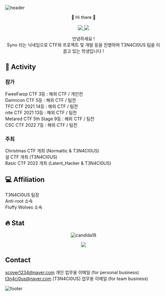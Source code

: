 ![header](https://capsule-render.vercel.app/api?type=waving&&color=gradient&height=100&section=header&fontSize=90)

<div align="center">
    👋 Hi there 👋 
    <br>
    <br>
    <a href="https://sy2n0.me" target="_blank">
        <img src="https://img.shields.io/badge/Syno Site-430098?style=for-the-badge&logo=Heroku&logoColor=white"/>
    </a>
    <a href="https://www.instagram.com/t3n4ci0us_syno" target="_blank">
        <img src="https://img.shields.io/badge/Syno-E4405F?style=for-the-badge&logo=Instagram&logoColor=white"/>
    </a>
    <p align="center">
        안녕하세요 !      
      <br>
        Syno 라는 닉네임으로 CTF와 프로젝트 및 개발 등을 진행하며 T3N4CI0US 팀을 이끌고 있는 학생입니다 !
    </p>
</div>
 
## 🚩 Activity     

### 참가     
 FweeFwop CTF 3등 : 해외 CTF / 개인전     
 Damncon CTF 5등 : 해외 CTF / 팀전     
 TFC CTF 2021 14등 : 해외 CTF / 팀전     
 nite CTF 2021 13등 : 해외 CTF / 팀전     
 Metared CTF 5th Stage 9등 : 해외 CTF / 팀전     
 CSC CTF 2022 7등 : 해외 CTF / 팀전     
### 주최     
     
 Christmas CTF 개최 (Normaltic & T3N4CI0US)     
 설 CTF 개최 (T3N4CI0US)     
 Basic CTF 2022 개최 (Latent_Hacker & T3N4CI0US)

## 💻 Affiliation     
 T3N4CI0US 팀장     
 Anti-root 소속     
 Fluffy Wolves 소속     
 
## 🔥 Stat
<div align="center">
    <p align="center">
        <img src="https://github-readme-streak-stats.herokuapp.com/?user=jopraveen&theme=Sy2n0" alt="candida18"  />
    </p>
    <p align="center">
        <img  align="center"  src="https://github-readme-stats.vercel.app/api?username=Sy2n0&theme=dark&show_icons=true&count_private=true" />
    </p>
</div>

## Contact     
 scover1234@naver.com 개인 업무용 이메일 (for personal business)     
 t3n4ci0us@naver.com [T3N4CI0US] 업무용 이메일 (for team business)

![footer](https://capsule-render.vercel.app/api?type=waving&&color=gradient&height=100&section=footer&fontSize=90)
